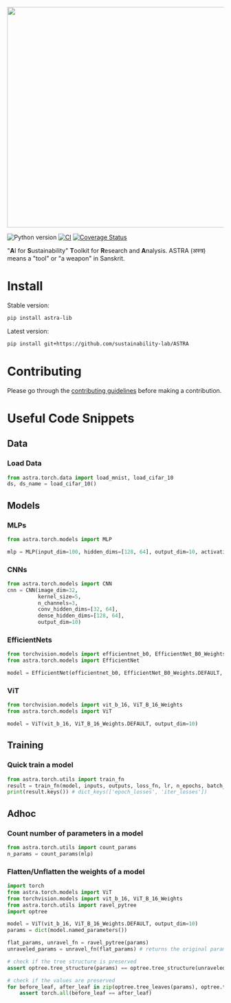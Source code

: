 <p align="center">
<img src="https://github.com/sustainability-lab/ASTRA/assets/59758528/d6a8e7ed-5368-4574-801e-76b273b56091" width="512">
</p>

![Python version](https://img.shields.io/badge/Python-3.9%2B-brightgreen)
[![CI](https://github.com/sustainability-lab/ASTRA/actions/workflows/CI.yml/badge.svg)](https://github.com/sustainability-lab/ASTRA/actions/workflows/CI.yml)
[![Coverage Status](https://coveralls.io/repos/github/sustainability-lab/ASTRA/badge.svg?branch=main)](https://coveralls.io/github/sustainability-lab/ASTRA?branch=main)

"**A**I for **S**ustainability" **T**oolkit for **R**esearch and **A**nalysis. ASTRA (अस्त्र) means a "tool" or "a weapon" in Sanskrit.

# Install

Stable version:
```bash
pip install astra-lib
```

Latest version:
```bash
pip install git+https://github.com/sustainability-lab/ASTRA
```


# Contributing
Please go through the [contributing guidelines](CONTRIBUTING.md) before making a contribution.


# Useful Code Snippets

## Data
### Load Data
```python
from astra.torch.data import load_mnist, load_cifar_10
ds, ds_name = load_cifar_10()
```

## Models
### MLPs
```python
from astra.torch.models import MLP

mlp = MLP(input_dim=100, hidden_dims=[128, 64], output_dim=10, activation="relu", dropout=0.1)
```

### CNNs
```python
from astra.torch.models import CNN
cnn = CNN(image_dim=32, 
          kernel_size=5, 
          n_channels=3, 
          conv_hidden_dims=[32, 64], 
          dense_hidden_dims=[128, 64], 
          output_dim=10)
```

### EfficientNets
```python
from torchvision.models import efficientnet_b0, EfficientNet_B0_Weights
from astra.torch.models import EfficientNet

model = EfficientNet(efficientnet_b0, EfficientNet_B0_Weights.DEFAULT, output_dim=10)
```

### ViT
```python
from torchvision.models import vit_b_16, ViT_B_16_Weights
from astra.torch.models import ViT

model = ViT(vit_b_16, ViT_B_16_Weights.DEFAULT, output_dim=10)
```

## Training
### Quick train a model
```python
from astra.torch.utils import train_fn
result = train_fn(model, inputs, outputs, loss_fn, lr, n_epochs, batch_size, enable_tqdm=True)
print(result.keys()) # dict_keys(['epoch_losses', 'iter_losses'])
```

## Adhoc
### Count number of parameters in a model
```python
from astra.torch.utils import count_params
n_params = count_params(mlp)
```

### Flatten/Unflatten the weights of a model
```python
import torch
from astra.torch.models import ViT
from torchvision.models import vit_b_16, ViT_B_16_Weights
from astra.torch.utils import ravel_pytree
import optree

model = ViT(vit_b_16, ViT_B_16_Weights.DEFAULT, output_dim=10)
params = dict(model.named_parameters())

flat_params, unravel_fn = ravel_pytree(params)
unraveled_params = unravel_fn(flat_params) # returns the original params

# check if the tree structure is preserved
assert optree.tree_structure(params) == optree.tree_structure(unraveled_params)

# check if the values are preserved
for before_leaf, after_leaf in zip(optree.tree_leaves(params), optree.tree_leaves(unraveled_params)):
    assert torch.all(before_leaf == after_leaf)
```

